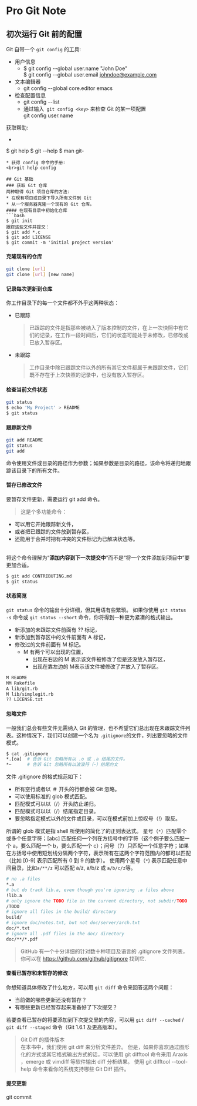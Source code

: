 # Pro Git Note

## 初次运行 Git 前的配置
Git 自带一个 `git config` 的工具:
* 用户信息
    * $ git config --global user.name "John Doe"
    <br>$ git config --global user.email johndoe@example.com
* 文本编辑器
    * git config --global core.editor emacs
* 检查配置信息
    * git config --list
    * 通过输入`` git config <key>`` 来检查 Git 的某一项配置
    <br>git config user.name

获取帮助:
* ```bash
$ git help <verb>
$ git <verb> --help
$ man git-<verb>
```
* 获得 config 命令的手册:
<br>git help config

## Git 基础
### 获取 Git 仓库
两种取得 Git 项目仓库的方法:
* 在现有项目或目录下导入所有文件到 Git
* 从一个服务器克隆一个现有的 Git 仓库。
#### 在现有目录中初始化仓库
```bash
$ git init
跟踪这些文件并提交：
$ git add *.c
$ git add LICENSE
$ git commit -m 'initial project version'
```
#### 克隆现有的仓库
```bash
git clone [url]
git clone [url] [new name]
```
#### 记录每次更新到仓库
你工作目录下的每一个文件都不外乎这两种状态：
* 已跟踪
    > 已跟踪的文件是指那些被纳入了版本控制的文件，在上一次快照中有它们的记录，在工作一段时间后，它们的状态可能处于未修改，已修改或已放入暂存区。

* 未跟踪
    > 工作目录中除已跟踪文件以外的所有其它文件都属于未跟踪文件，它们既不存在于上次快照的记录中，也没有放入暂存区。

#### 检查当前文件状态
```bash
git status
$ echo 'My Project' > README
$ git status
```
#### 跟踪新文件
```bash
git add README
git status
git add
```
命令使用文件或目录的路径作为参数；如果参数是目录的路径，该命令将递归地跟踪该目录下的所有文件。
#### 暂存已修改文件
要暂存文件更新，需要运行 git add 命令。
> 这是个多功能命令：
* 可以用它开始跟踪新文件，
* 或者把已跟踪的文件放到暂存区，
* 还能用于合并时把有冲突的文件标记为已解决状态等。

<br>将这个命令理解为“**添加内容到下一次提交中**”而不是“将一个文件添加到项目中”要更加合适。
```bash
$ git add CONTRIBUTING.md
$ git status
```
#### 状态简览
`git status` 命令的输出十分详细，但其用语有些繁琐。 如果你使用 `git status -s` 命令或 `git status --short` 命令，你将得到一种更为紧凑的格式输出。
* 新添加的未跟踪文件前面有 ?? 标记，
* 新添加到暂存区中的文件前面有 A 标记，
* 修改过的文件前面有 M 标记。
    * M 有两个可以出现的位置，
        * 出现在右边的 M 表示该文件被修改了但是还没放入暂存区，
        * 出现在靠左边的 M表示该文件被修改了并放入了暂存区。

```bash
M README
MM Rakefile
A lib/git.rb
M lib/simplegit.rb
?? LICENSE.txt
```
#### 忽略文件
一般我们总会有些文件无需纳入 Git 的管理，也不希望它们总出现在未跟踪文件列表。这种情况下，我们可以创建一个名为 ``.gitignore``的文件，列出要忽略的文件模式。
```bash
$ cat .gitignore
*.[oa]  # 告诉 Git 忽略所有以 .o 或 .a 结尾的文件。
*~      # 告诉 Git 忽略所有以波浪符（~）结尾的文
```
文件 .gitignore 的格式规范如下：
* 所有空行或者以 ＃ 开头的行都会被 Git 忽略。
* 可以使用标准的 glob 模式匹配。
* 匹配模式可以以（/）开头防止递归。
* 匹配模式可以以（/）结尾指定目录。
* 要忽略指定模式以外的文件或目录，可以在模式前加上惊叹号（!）取反。

所谓的 glob 模式是指 shell 所使用的简化了的正则表达式。 星号（``*``）匹配零个或多个任意字符；[abc] 匹配任何一个列在方括号中的字符（这个例子要么匹配一个 a，要么匹配一个 b，要么匹配一个 c）；问号（?）只匹配一个任意字符；如果在方括号中使用短划线分隔两个字符，表示所有在这两个字符范围内的都可以匹配（比如 [0-9] 表示匹配所有 0 到 9 的数字）。 使用两个星号（``*``) 表示匹配任意中间目录，比如`a/**/z` 可以匹配 a/z, a/b/z 或 `a/b/c/z`等。
```bash
# no .a files
*.a
# but do track lib.a, even though you're ignoring .a files above
!lib.a
# only ignore the TODO file in the current directory, not subdir/TODO
/TODO
# ignore all files in the build/ directory
build/
# ignore doc/notes.txt, but not doc/server/arch.txt
doc/*.txt
# ignore all .pdf files in the doc/ directory
doc/**/*.pdf
```
> GitHub 有一个十分详细的针对数十种项目及语言的 .gitignore 文件列表，你可以在 https://github.com/github/gitignore 找到它.

#### 查看已暂存和未暂存的修改
你想知道具体修改了什么地方，可以用 `git diff` 命令来回答这两个问题：
* 当前做的哪些更新还没有暂存？
* 有哪些更新已经暂存起来准备好了下次提交？

若要查看已暂存的将要添加到下次提交里的内容，可以用 `git diff --cached` / `git diff --staged` 命令（Git 1.6.1 及更高版本）。
> Git Diff 的插件版本
<br>在本书中，我们使用 git diff 来分析文件差异。 但是，如果你喜欢通过图形化的方式或其它格式输出方式的话，可以使用 git difftool 命令来用 Araxis ，emerge 或 vimdiff 等软件输出 diff 分析结果。 使用 git difftool --tool-help 命令来看你的系统支持哪些 Git Diff 插件。

#### 提交更新
git commit
